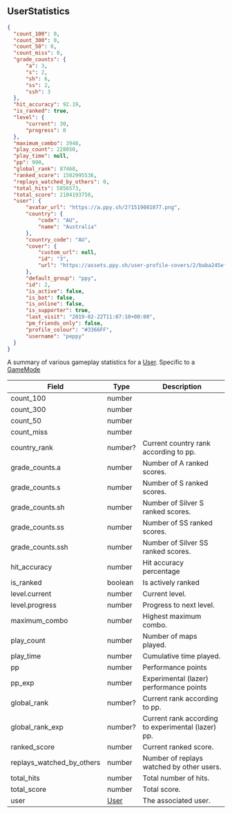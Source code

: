 ## UserStatistics
```json
{
  "count_100": 0,
  "count_300": 0,
  "count_50": 0,
  "count_miss": 0,
  "grade_counts": {
      "a": 3,
      "s": 2,
      "sh": 6,
      "ss": 2,
      "ssh": 3
  },
  "hit_accuracy": 92.19,
  "is_ranked": true,
  "level": {
      "current": 30,
      "progress": 0
  },
  "maximum_combo": 3948,
  "play_count": 228050,
  "play_time": null,
  "pp": 990,
  "global_rank": 87468,
  "ranked_score": 1502995536,
  "replays_watched_by_others": 0,
  "total_hits": 5856573,
  "total_score": 2104193750,
  "user": {
      "avatar_url": "https://a.ppy.sh/2?1519081077.png",
      "country": {
          "code": "AU",
          "name": "Australia"
      },
      "country_code": "AU",
      "cover": {
          "custom_url": null,
          "id": "3",
          "url": "https://assets.ppy.sh/user-profile-covers/2/baba245ef60834b769694178f8f6d4f6166c5188c740de084656ad2b80f1eea7.jpeg"
      },
      "default_group": "ppy",
      "id": 2,
      "is_active": false,
      "is_bot": false,
      "is_online": false,
      "is_supporter": true,
      "last_visit": "2019-02-22T11:07:10+00:00",
      "pm_friends_only": false,
      "profile_colour": "#3366FF",
      "username": "peppy"
  }
}
```

A summary of various gameplay statistics for a [User](#user). Specific to a [GameMode](#gamemode)

Field                     | Type          | Description
------------------------- | ------------- | -----------
count_100                 | number        | |
count_300                 | number        | |
count_50                  | number        | |
count_miss                | number        | |
country_rank              | number?       | Current country rank according to pp.
grade_counts.a            | number        | Number of A ranked scores.
grade_counts.s            | number        | Number of S ranked scores.
grade_counts.sh           | number        | Number of Silver S ranked scores.
grade_counts.ss           | number        | Number of SS ranked scores.
grade_counts.ssh          | number        | Number of Silver SS ranked scores.
hit_accuracy              | number        | Hit accuracy percentage
is_ranked                 | boolean       | Is actively ranked
level.current             | number        | Current level.
level.progress            | number        | Progress to next level.
maximum_combo             | number        | Highest maximum combo.
play_count                | number        | Number of maps played.
play_time                 | number        | Cumulative time played.
pp                        | number        | Performance points
pp_exp                    | number        | Experimental (lazer) performance points
global_rank               | number?       | Current rank according to pp.
global_rank_exp           | number?       | Current rank according to experimental (lazer) pp.
ranked_score              | number        | Current ranked score.
replays_watched_by_others | number        | Number of replays watched by other users.
total_hits                | number        | Total number of hits.
total_score               | number        | Total score.
user                      | [User](#user) | The associated user.

